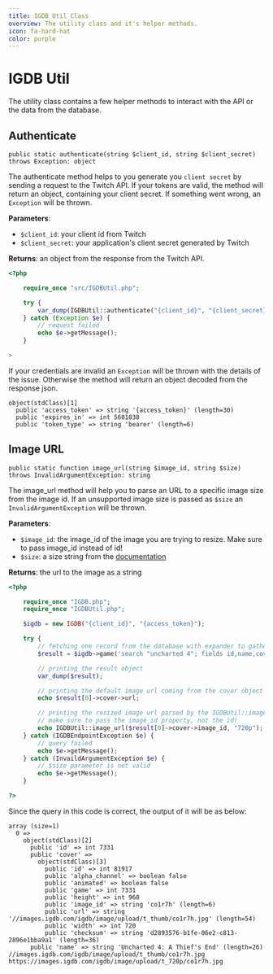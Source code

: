 ```yaml
---
title: IGDB Util Class
overview: The utility class and it's helper methods.
icon: fa-hard-hat
color: purple
---
```


# IGDB Util

The utility class contains a few helper methods to interact with the API or the data from the database.

## Authenticate
`public static authenticate(string $client_id, string $client_secret) throws Exception: object`

The authenticate method helps to you generate you `client secret` by sending a request to the Twitch API. If your tokens are valid, the method will return an object, containing your client secret. If something went wrong, an `Exception` will be thrown.

**Parameters**:
 - `$client_id`: your client id from Twitch
 - `$client_secret`: your application's client secret generated by Twitch

**Returns**: an object from the response from the Twitch API.

```php
<?php

    require_once "src/IGDBUtil.php";

    try {
        var_dump(IGDBUtil::authenticate("{client_id}", "{client_secret}"));
    } catch (Exception $e) {
        // request failed
        echo $e->getMessage();
    }

>
```

If your credentials are invalid an `Exception` will be thrown with the details of the issue. Otherwise the method will return an object decoded from the response json.

```text
object(stdClass)[1]
  public 'access_token' => string '{access_token}' (length=30)
  public 'expires_in' => int 5601038
  public 'token_type' => string 'bearer' (length=6)
```

## Image URL
`public static function image_url(string $image_id, string $size) throws InvalidArgumentException: string`

The image_url method will help you to parse an URL to a specific image size from the image id. If an unsupported image size is passed as `$size` an `InvalidArgumentException` will be thrown.

**Parameters**:
 - `$image_id`: the image_id of the image you are trying to resize. Make sure to pass image_id instead of id!
 - `$size`: a size string from the [documentation](https://api-docs.igdb.com/#images)

**Returns**: the url to the image as a string

```php
<?php

    require_once "IGDB.php";
    require_once "IGDBUtil.php";

    $igdb = new IGDB("{client_id}", "{access_token}");

    try {
        // fetching one record from the database with expander to gather the cover object as well
        $result = $igdb->game('search "uncharted 4"; fields id,name,cover.*; limit 1;');

        // printing the result object
        var_dump($result);

        // printing the default image url coming from the cover object
        echo $result[0]->cover->url;

        // printing the resized image url parsed by the IGDBUtil::image_url method
        // make sure to pass the image_id property, not the id!
        echo IGDBUtil::image_url($result[0]->cover->image_id, "720p");
    } catch (IGDBEndpointException $e) {
        // query failed
        echo $e->getMessage();
    } catch (InvaildArgumentException $e) {
        // $size parameter is not valid
        echo $e->getMessage();
    }

?>
```

Since the query in this code is correct, the output of it will be as below:

```text
array (size=1)
  0 =>
    object(stdClass)[2]
      public 'id' => int 7331
      public 'cover' =>
        object(stdClass)[3]
          public 'id' => int 81917
          public 'alpha_channel' => boolean false
          public 'animated' => boolean false
          public 'game' => int 7331
          public 'height' => int 960
          public 'image_id' => string 'co1r7h' (length=6)
          public 'url' => string '//images.igdb.com/igdb/image/upload/t_thumb/co1r7h.jpg' (length=54)
          public 'width' => int 720
          public 'checksum' => string 'd2893576-b1fe-06e2-c813-2896e1bba9a1' (length=36)
      public 'name' => string 'Uncharted 4: A Thief's End' (length=26)
//images.igdb.com/igdb/image/upload/t_thumb/co1r7h.jpg
https://images.igdb.com/igdb/image/upload/t_720p/co1r7h.jpg
```